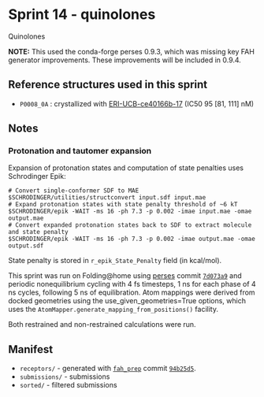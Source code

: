 # Sprint 14 - quinolones

Quinolones

**NOTE:** This used the conda-forge perses 0.9.3, which was missing key FAH generator improvements. These improvements will be included in 0.9.4.

## Reference structures used in this sprint

* `P0008_0A` : crystallized with [ERI-UCB-ce40166b-17](https://covid.postera.ai/covid/submissions/ERI-UCB-ce40166b-17) (IC50 95 [81, 111] nM)

## Notes

### Protonation and tautomer expansion

Expansion of protonation states and computation of state penalties uses Schrodinger Epik:
```
# Convert single-conformer SDF to MAE
$SCHRODINGER/utilities/structconvert input.sdf input.mae
# Expand protonation states with state penalty threshold of ~6 kT
$SCHRODINGER/epik -WAIT -ms 16 -ph 7.3 -p 0.002 -imae input.mae -omae output.mae
# Convert expanded protonation states back to SDF to extract molecule and state penalty
$SCHRODINGER/epik -WAIT -ms 16 -ph 7.3 -p 0.002 -imae output.mae -omae output.sdf
```
State penalty is stored in `r_epik_State_Penalty` field (in kcal/mol).

This sprint was run on Folding@home using [perses](http://github.com/choderalab/perses) commit [`7d073a9`](https://github.com/choderalab/perses/commit/7d073a9dab1dd9f857c8f2e4b3eaf996ebd17a53) and periodic nonequilibrium cycling with 4 fs timesteps, 1 ns for each phase of 4 ns cycles, following 5 ns of equilibration.
Atom mappings were derived from docked geometries using the use_given_geometries=True options, which uses the `AtomMapper.generate_mapping_from_positions()` facility.

Both restrained and non-restrained calculations were run.

## Manifest
* `receptors/` - generated with [`fah_prep`](https://github.com/choderalab/fah_prep) commit [`94b25d5`](https://github.com/choderalab/fah_prep/commit/94b25d53303e5b9e924d2e18dc162406042ac6ef).
* `submissions/` - submissions
* `sorted/` - filtered submissions

